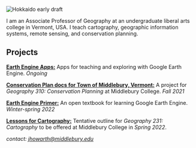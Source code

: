 ![Hokkaido early draft](/images/hokkaido_cropped.png)

I am an Associate Professor of Geography at an undergraduate liberal arts college in Vermont, USA. I teach cartography, geographic information systems, remote sensing, and conservation planning.

## Projects

[**Earth Engine Apps:**](https://jhowarth.users.earthengine.app/) Apps for teaching and exploring with Google Earth Engine. *Ongoing*

[**Conservation Plan docs for Town of Middlebury, Vermont:**](https://jeffhowarth.github.io/midd-plan-docs/) A project for *Geography 310: Conservation Planning* at Middlebury College. *Fall 2021*

[**Earth Engine Primer:**](https://jeffhowarth.github.io/eeprimer/) An open textbook for learning Google Earth Engine. *Winter-spring 2022*  

[**Lessons for Cartography:**](https://jeffhowarth.github.io/cartEdu/) Tentative outline for *Geography 231: Cartography* to be offered at Middlebury College in *Spring 2022*.  

*contact: jhowarth@middlebury.edu*  
